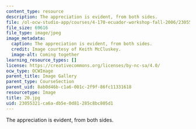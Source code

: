 ```yaml
---
content_type: resource
description: The appreciation is evident, from both sides.
file: /ol-ocw-studio-app/courses/4-170-ecuador-workshop-fall-2006/23055321ca6adb5e0d81285c8bc805d1_20.jpg
file_size: 69616
file_type: image/jpeg
image_metadata:
  caption: The appreciation is evident, from both sides.
  credit: Image courtesy of Keith McCluskey.
  image-alt: Coming together
learning_resource_types: []
license: https://creativecommons.org/licenses/by-nc-sa/4.0/
ocw_type: OCWImage
parent_title: Image Gallery
parent_type: CourseSection
parent_uid: 8ab0d46b-c1a6-001c-2f9f-86fc11331618
resourcetype: Image
title: 20.jpg
uid: 23055321-ca6a-db5e-0d81-285c8bc805d1
---
```

The appreciation is evident, from both sides.